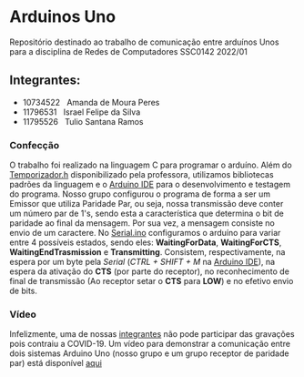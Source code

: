 # Arduinos Uno
Repositório destinado ao trabalho de comunicação entre arduínos Unos para a disciplina de Redes de Computadores SSC0142 2022/01

## Integrantes:
- 10734522 &nbsp; Amanda de Moura Peres
- 11796531 &nbsp; Israel Felipe da Silva
- 11795526 &nbsp; Tulio Santana Ramos

### Confecção
O trabalho foi realizado na linguagem C para programar o arduíno. Além do [Temporizador.h](https://github.com/Tulio-Santana-Ramos/Arduinos/blob/main/Temporizador.h) disponibilizado pela professora, utilizamos bibliotecas padrões da linguagem e o [Arduino IDE](https://www.arduino.cc/en/software) para o desenvolvimento e testagem do programa.
Nosso grupo configurou o programa de forma a ser um Emissor que utiliza Paridade Par, ou seja, nossa transmissão deve conter um número par de 1's, sendo esta a característica que determina o bit de paridade ao final da mensagem. Por sua vez, a mensagem consiste no envio de um caractere.
No [Serial.ino](https://github.com/Tulio-Santana-Ramos/Arduinos/blob/main/Serial.ino) configuramos o arduíno para variar entre 4 possíveis estados, sendo eles: **WaitingForData**, **WaitingForCTS**, **WaitingEndTrasmission** e **Transmitting**. Consistem, respectivamente, na espera por um byte pela *Serial* (*CTRL + SHIFT + M* na [Arduino IDE](https://www.arduino.cc/en/software)), na espera da ativação do **CTS** (por parte do receptor), no reconhecimento de final de transmissão (Ao receptor setar o **CTS** para **LOW**) e no efetivo envio de bits.

### Vídeo
Infelizmente, uma de nossas [integrantes](#integrantes) não pode participar das gravações pois contraiu a COVID-19.
Um vídeo para demonstrar a comunicação entre dois sistemas Arduino Uno (nosso grupo e um grupo receptor de paridade par) está disponível [aqui](https://github.com)